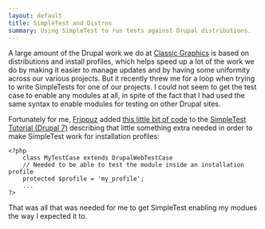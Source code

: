 ```yaml
---
layout: default
title: SimpleTest and Distros
summary: Using SimpleTest to run tests against Drupal distributions.
---
```


A large amount of the Drupal work we do at [Classic Graphics](http://knowclassic.com) is based on distributions and
install profiles, which helps speed up a lot of the work we do by making it easier to manage updates and by having
some uniformity across our various projects. But it recently threw me for a loop when trying to write SimpleTests for
one of our projects. I could not seem to get the test case to enable any modules at all, in spite of the fact that I
had used the same syntax to enable modules for testing on other Drupal sites.

Fortunately for me, [Frippuz](https://drupal.org/user/396517) added
[this little bit of code](https://drupal.org/comment/4909532#comment-4909532) to the
[SimpleTest Tutorial (Drupal 7)](https://drupal.org/simpletest-tutorial-drupal7) describing that little something
extra needed in order to make SimpleTest work for installation profiles:

    <?php
        class MyTestCase extends DrupalWebTestCase
        // Needed to be able to test the module inside an installation profile
        protected $profile = 'my_profile';
        ...
    ?>

That was all that was needed for me to get SimpleTest enabling my modues the way I expected it to.
